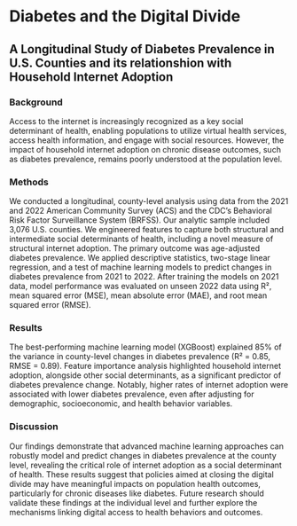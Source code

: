 # Diabetes and the Digital Divide 
## A Longitudinal Study of Diabetes Prevalence in U.S. Counties and its relationshion with Household Internet Adoption

### Background
Access to the internet is increasingly recognized as a key social determinant of health, enabling populations to utilize virtual health services, access health information, and engage with social resources. However, the impact of household internet adoption on chronic disease outcomes, such as diabetes prevalence, remains poorly understood at the population level.
### Methods
We conducted a longitudinal, county-level analysis using data from the 2021 and 2022 American Community Survey (ACS) and the CDC’s Behavioral Risk Factor Surveillance System (BRFSS). Our analytic sample included 3,076 U.S. counties. We engineered features to capture both structural and intermediate social determinants of health, including a novel measure of structural internet adoption. The primary outcome was age-adjusted diabetes prevalence. We applied descriptive statistics, two-stage linear regression, and a test of machine learning models to predict changes in diabetes prevalence from 2021 to 2022. After training the models on 2021 data, model performance was evaluated on unseen 2022 data using R², mean squared error (MSE), mean absolute error (MAE), and root mean squared error (RMSE).
### Results
The best-performing machine learning model (XGBoost) explained 85% of the variance in county-level changes in diabetes prevalence (R² = 0.85, RMSE = 0.89). Feature importance analysis highlighted household internet adoption, alongside other social determinants, as a significant predictor of diabetes prevalence change. Notably, higher rates of internet adoption were associated with lower diabetes prevalence, even after adjusting for demographic, socioeconomic, and health behavior variables.
### Discussion
Our findings demonstrate that advanced machine learning approaches can robustly model and predict changes in diabetes prevalence at the county level, revealing the critical role of internet adoption as a social determinant of health. These results suggest that policies aimed at closing the digital divide may have meaningful impacts on population health outcomes, particularly for chronic diseases like diabetes. Future research should validate these findings at the individual level and further explore the mechanisms linking digital access to health behaviors and outcomes.
